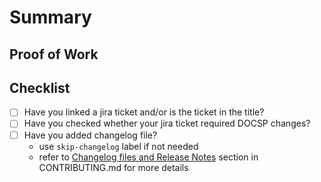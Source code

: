 # Summary

<!-- Enter your issue summary here.-->

## Proof of Work

<!-- Enter your proof that it works here.-->

## Checklist

- [ ] Have you linked a jira ticket and/or is the ticket in the title?
- [ ] Have you checked whether your jira ticket required DOCSP changes?
- [ ] Have you added changelog file?
    - use `skip-changelog` label if not needed
    - refer
      to [Changelog files and Release Notes](https://github.com/mongodb/mongodb-kubernetes/blob/master/CONTRIBUTING.md#changelog-files-and-release-notes)
      section in CONTRIBUTING.md for more details
